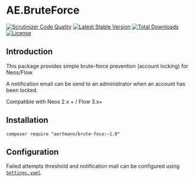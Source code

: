 # AE.BruteForce

[![Scrutinizer Code Quality](https://scrutinizer-ci.com/g/aertmann/brute-force/badges/quality-score.png?b=master)](https://scrutinizer-ci.com/g/aertmann/brute-force/?branch=master)
[![Latest Stable Version](https://poser.pugx.org/moc/varnish/v/stable)](https://packagist.org/packages/aertmann/brute-force)
[![Total Downloads](https://poser.pugx.org/moc/varnish/downloads)](https://packagist.org/packages/aertmann/brute-force)
[![License](https://poser.pugx.org/aertmann/brute-force/license)](https://packagist.org/packages/aertmann/brute-force)

## Introduction

This package provides simple brute-force prevention (account locking) for Neos/Flow.

A notification email can be send to an administrator when an account has been locked.

Compatible with Neos 2.x + / Flow 3.x+

## Installation

`composer require "aertmann/brute-foce:~1.0"`

## Configuration

Failed attempts threshold and notification mail can be configured using [``Settings.yaml``](Configuration/Settings.yaml).